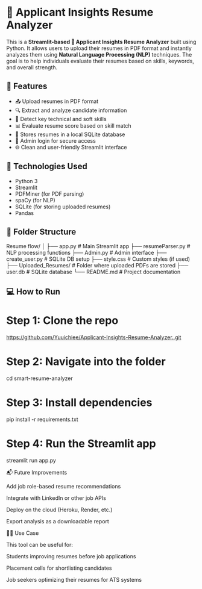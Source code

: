# 🤖 Applicant Insights Resume Analyzer

This is a **Streamlit-based 🤖 Applicant Insights Resume Analyzer** built using Python. It allows users to upload their resumes in PDF format and instantly analyzes them using **Natural Language Processing (NLP)** techniques. The goal is to help individuals evaluate their resumes based on skills, keywords, and overall strength.

## 🚀 Features

- 📤 Upload resumes in PDF format
- 🔍 Extract and analyze candidate information
- 🧠 Detect key technical and soft skills
- 📊 Evaluate resume score based on skill match
- 💾 Stores resumes in a local SQLite database
- 👤 Admin login for secure access
- 🌐 Clean and user-friendly Streamlit interface

## 🔧 Technologies Used

- Python 3
- Streamlit
- PDFMiner (for PDF parsing)
- spaCy (for NLP)
- SQLite (for storing uploaded resumes)
- Pandas

## 📂 Folder Structure
Resume flow/
│
├── app.py # Main Streamlit app
├── resumeParser.py # NLP processing functions
├── Admin.py # Admin interface
├── create_user.py # SQLite DB setup
├── style.css # Custom styles (if used)
├── Uploaded_Resumes/ # Folder where uploaded PDFs are stored
├── user.db # SQLite database
└── README.md # Project documentation


## 💻 How to Run


# Step 1: Clone the repo
https://github.com/Yuuichiee/Applicant-Insights-Resume-Analyzer..git

# Step 2: Navigate into the folder
cd smart-resume-analyzer

# Step 3: Install dependencies
pip install -r requirements.txt

# Step 4: Run the Streamlit app
streamlit run app.py



📬 Future Improvements

Add job role-based resume recommendations

Integrate with LinkedIn or other job APIs

Deploy on the cloud (Heroku, Render, etc.)

Export analysis as a downloadable report


🧑‍💼 Use Case

This tool can be useful for:

Students improving resumes before job applications

Placement cells for shortlisting candidates

Job seekers optimizing their resumes for ATS systems


